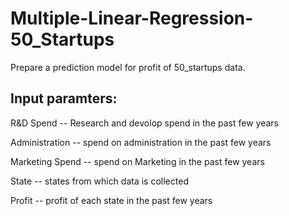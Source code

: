 # Multiple-Linear-Regression-50_Startups
Prepare a prediction model for profit of 50_startups data.

## Input paramters:

R&D Spend -- Research and devolop spend in the past few years

Administration -- spend on administration in the past few years

Marketing Spend -- spend on Marketing in the past few years

State -- states from which data is collected

Profit  -- profit of each state in the past few years
